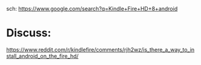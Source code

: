 sch: https://www.google.com/search?q=Kindle+Fire+HD+8+android

# Discuss:
https://www.reddit.com/r/kindlefire/comments/rjh2wz/is_there_a_way_to_install_android_on_the_fire_hd/
